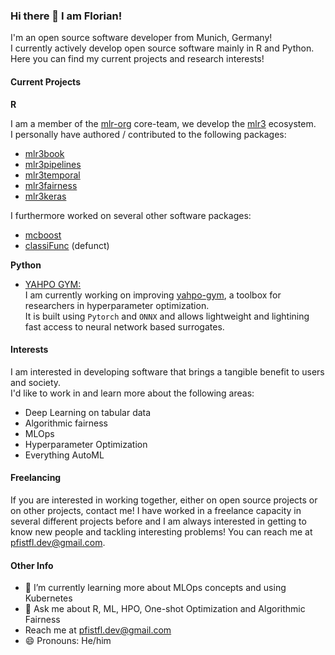 ### Hi there 👋 I am Florian!
I'm an open source software developer from Munich, Germany! <br>
I currently actively develop open source software mainly in R and Python.
Here you can find my current projects and research interests!

#### Current Projects

**R**

I am a member of the [mlr-org]() core-team, we develop the [mlr3]() ecosystem.<br>
I personally have authored / contributed to the following packages:
- [mlr3book](https://github.com/mlr-org/mlr3book)
- [mlr3pipelines](https://github.com/mlr-org/mlr3pipelines)
- [mlr3temporal](https://github.com/mlr-org/mlr3temporal)
- [mlr3fairness](https://github.com/mlr-org/mlr3fairness)
- [mlr3keras](https://github.com/mlr-org/mlr3keras)

I furthermore worked on several other software packages:
- [mcboost]()
- [classiFunc](https://github.com/maierhofert/classiFunc) (defunct)


**Python**

-  [YAHPO GYM:](https://github.com/slds-lmu/yahpo-gym) <br>
  I am currently working on improving [yahpo-gym](https://github.com/slds-lmu/yahpo-gym), a toolbox for researchers in hyperparameter optimization.<br>
  It is built using `Pytorch` and `ONNX` and allows lightweight and lightining fast access to neural network based surrogates.

#### Interests

I am interested in developing software that brings a tangible benefit to users and society.<br>
I'd like to work in and learn more about the following areas:
- Deep Learning on tabular data
- Algorithmic fairness
- MLOps
- Hyperparameter Optimization
- Everything AutoML

#### Freelancing

If you are interested in working together, either on open source projects or on other projects, contact me!
I have worked in a freelance capacity in several different projects before and I am always interested in getting to know new people and tackling interesting problems!
You can reach me at pfistfl.dev@gmail.com.


#### Other Info

- 🌱 I’m currently learning more about MLOps concepts and using Kubernetes
- 💬 Ask me about R, ML, HPO, One-shot Optimization and Algorithmic Fairness
- Reach me at pfistfl.dev@gmail.com
- 😄 Pronouns: He/him
